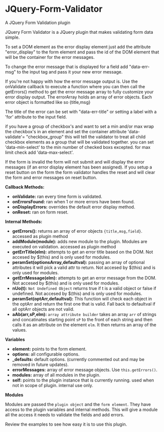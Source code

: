 # JQuery-Form-Validator
A JQuery Form Validation plugin

JQuery Form Validator is a JQuery plugin that makes validating form data simple.

To set a DOM element as the error display element just add the attribute "error_display" to the form element and pass the id of the 
DOM element that will be the container for the error messages. 

To change the error message that is displayed for a field add "data-err-msg" to the input tag and pass it your new error message.

If you're not happy with how the error message output is. Use the onValidate callback to execute a function where you can then call the getErrors() method to get the error message array to fully customize your error display output. The errorArray holds an array of error objects. Each error object is formatted like so {title,msg}

The title of the error can be set with "data-err-title" or setting a label with a 'for' attribute to the input field.

if you have a group of checkbox's and want to set a min and/or max wrap the checkbox's in an element and set the container attribute
'data-validate'= "checkbox_group" this will tell the validator to treat all child checkbox elements as a group that will be validated 
together. you can set 'data-min-select' to the min number of checked boxs excepted. for max limit check add 'data-max-select'.


If the form is invalid the form will not submit and will display the error messages (if an error display element has been assigned).
If you setup a reset button on the form the form validator handles the reset and will clear the form and error messages on reset button.

**Callback Methods:**
  * **onValidate:** ran every time form is validated.
  * **onErrorsFound:** ran when 1 or more errors have been found.
  * **onDisplayErrors:** overrides the default error display method.
  * **onReset:** ran on form reset.
   
**Internal Methods:**
  * **getErrors():** returns an array of error objects `{title,msg,field}`. accessed as plugin method
  * **addModule(module):** adds new module to the plugin. Modules are executed on validation. accessed as plugin method
  * **getErrTitle(elm):** attempts to get an error title based on the DOM. Not accesed by $(this) and is only used for modules.
  * **peramSet(optionsArray,defaultval):** passing an array of optional attributes it will pick a valid attr to return. Not accesed by $(this) and is only used for modules.
  * **getErrMessage(elm):** attempts to get an error message from the DOM. Not accesed by $(this) and is only used for modules.
  * **nUo(t):** `Not Undefined Object` returns true if t is a valid object or false if undefined. Not accesed by $(this) and is only used for modules.
  * **peramSet(optArr,defaultval):** This function will check each object in the optArr and return the first one that is valid. Fall back to defaultval if all optArr objects are not valid. 
  * **aAb(arr,sP,elm):** `array attribute builder` takes an array `arr` of strings and concatinates starting point `sP` to the front of each string and then calls it as an attribute on the element `elm`. It then returns an array of the values.
  
**Variables**
  * **element:** points to the form element.
  * **options:** all configurable options.
  * **_defaults:** default options. (currently commented out and may be removed in future updates). 
  * **errorMessages:** array of error message objects. Use `this.getErrors()`.
  * **modules:** array of all modules in the plugin.
  * **self:** points to the plugin instance that is currently running. used when not in scope of plugin. internal use only.
 
**Modules**

Modules are passed the `plugin object` and the `form element`. They have access to the plugin variables and internal methods. 
This will give a module all the access it needs to validate the fields and add errors. 


Review the examples to see how easy it is to use this plugin.
